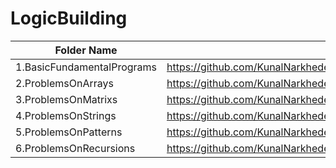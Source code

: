 # LogicBuilding

| Folder Name             | Link Of Folders                                                                   |
| ----------------- | ------------------------------------------------------------------ |
1.BasicFundamentalPrograms   |https://github.com/KunalNarkhedePatil/LogicBuilding/tree/main/FundamentalProblems
2.ProblemsOnArrays   |https://github.com/KunalNarkhedePatil/LogicBuilding/tree/main/ProblemsOnArrays
3.ProblemsOnMatrixs   |https://github.com/KunalNarkhedePatil/LogicBuilding/tree/main/ProblemsOnMatrixs
4.ProblemsOnStrings   |https://github.com/KunalNarkhedePatil/LogicBuilding/tree/main/ProblemsOnStrings
5.ProblemsOnPatterns   |https://github.com/KunalNarkhedePatil/LogicBuilding/tree/main/ProblemsOnPatterns
6.ProblemsOnRecursions   |https://github.com/KunalNarkhedePatil/LogicBuilding/tree/main/ProblemsOnRecursions


